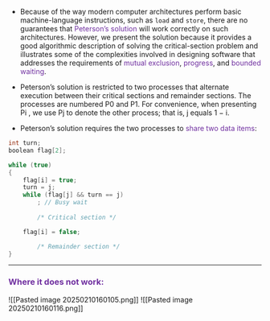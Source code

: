 
- Because of the way modern computer architectures perform basic machine-language instructions, such as `load` and `store`, there are no guarantees that <span style="color:rgb(112, 48, 160)">Peterson’s solution</span> will work correctly on such architectures. However, we present the solution because it provides a good algorithmic description of solving the critical-section problem and illustrates some of the complexities involved in designing software that addresses the requirements of <span style="color:rgb(112, 48, 160)">mutual exclusion</span>, <span style="color:rgb(112, 48, 160)">progress</span>, and <span style="color:rgb(112, 48, 160)">bounded waiting</span>.

- Peterson’s solution is restricted to two processes that alternate execution between their critical sections and remainder sections. The processes are numbered P0 and P1. For convenience, when presenting Pi , we use Pj to denote the other process; that is, j equals 1 − i.

- Peterson’s solution requires the two processes to <span style="color:rgb(112, 48, 160)">share two data items</span>:

```C
int turn; 
boolean flag[2];

while (true) 
{
    flag[i] = true;
    turn = j;
    while (flag[j] && turn == j)
        ; // Busy wait
        
	    /* Critical section */

    flag[i] = false;

	    /* Remainder section */
}
```

---
### <span style="color:rgb(112, 48, 160)">Where it does not work:</span>

![[Pasted image 20250210160105.png]]
![[Pasted image 20250210160116.png]]